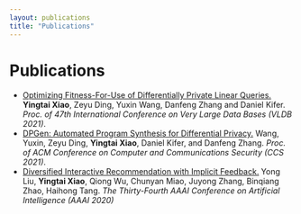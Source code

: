 ```yaml
---
layout: publications
title: "Publications"
---
```

# Publications
- [Optimizing Fitness-For-Use of Differentially Private Linear Queries.](http://vldb.org/pvldb/vol14/p1730-xiao.pdf)
**Yingtai Xiao**, Zeyu Ding, Yuxin Wang, Danfeng Zhang and Daniel Kifer.
*Proc. of 47th International Conference on Very Large Data Bases (VLDB 2021)*.
- [DPGen: Automated Program Synthesis for Differential Privacy.](http://www.cse.psu.edu/~dbz5017/pub/ccs21.pdf)
Wang, Yuxin, Zeyu Ding, **Yingtai Xiao**, Daniel Kifer, and Danfeng Zhang.
*Proc. of ACM Conference on Computer and Communications Security (CCS 2021)*.
- [Diversified Interactive Recommendation with Implicit Feedback.](https://ojs.aaai.org//index.php/AAAI/article/view/5931)
Yong Liu, **Yingtai Xiao**, Qiong Wu, Chunyan Miao, Juyong Zhang, Binqiang Zhao, Haihong Tang.
*The Thirty-Fourth AAAI Conference on Artificial Intelligence (AAAI 2020)*